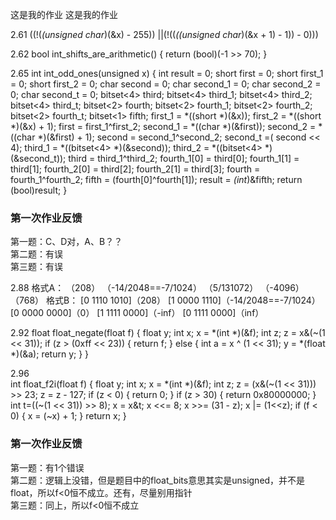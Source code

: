 这是我的作业
这是我的作业
 
 2.61
 ((!(*(unsigned char*)(&x) - 255)) ||(!((*((unsigned char*)(&x + 1) - 1)) - 0)))
 
 2.62
 bool int_shifts_are_arithmetic()
 {
 	return (bool)(-1 >> 70);
 }
 
 2.65
 int int_odd_ones(unsigned x)
 {
 	int result = 0;
 	short first = 0;
 	short first_1 = 0;
 	short first_2 = 0;
 	char second = 0;
 	char second_1 = 0;
 	char second_2 = 0;
 	char second_t = 0;
 	bitset<4> third;
 	bitset<4> third_1;
 	bitset<4> third_2;
 	bitset<4> third_t;
 	bitset<2> fourth;
 	bitset<2> fourth_1;
 	bitset<2> fourth_2;
 	bitset<2> fourth_t;
 	bitset<1> fifth;
 	first_1 = *((short *)(&x));
 	first_2 = *((short *)(&x) + 1);
 	first = first_1^first_2;
 	second_1 = *((char *)(&first));
 	second_2 = *((char *)(&first) + 1);
 	second = second_1^second_2;
 	second_t =( second << 4);
 	third_1 = *((bitset<4> *)(&second));
 	third_2 = *((bitset<4> *)(&second_t));
 	third = third_1^third_2;
 	fourth_1[0] = third[0];
 	fourth_1[1] = third[1];
 	fourth_2[0] = third[2];
 	fourth_2[1] = third[3];
 	fourth = fourth_1^fourth_2;
 	fifth = (fourth[0]^fourth[1]);
  	result = *(int*)&fifth;
  	return (bool)result;
  }
 
 
### 第一次作业反馈
 
第一题：C、D对，A、B？？  
第二题：有误  
第三题：有误  
 
2.88
格式A： 
	（208）
	（-14/2048==-7/1024）
	（5/131072）
	（-4096）
	（768）
格式B：
	[0 1110 1010]（208）
	[1 0000 1110]（-14/2048==-7/1024）
	[0 0000 0000]（0）
	[1 1111 0000]（-inf）
	[0 1111 0000]（inf）

2.92
float float_negate(float f)
{
	float y;
	int x;
	x = *(int *)(&f);
	int z;
	z = x&(~(1 << 31));
	if (z > (0xff << 23))
	{
		return f;
	}
	else
	{
		int a = x ^ (1 << 31);
		y = *(float *)(&a);
		return y;
	}
}

2.96     
int float_f2i(float f)
{
	float y;
	int x;
	x = *(int *)(&f);
	int z;
	z = (x&(~(1 << 31))) >> 23;
	z = z - 127;
	if (z < 0)
	{
		return 0;
	}
	if (z > 30)
	{
		return 0x80000000;
	}
	int t=((~(1 << 31)) >> 8);
	x = x&t;
	x <<= 8;
	x >>= (31 - z);
	x |= (1<<z);
	if (f < 0)
	{
		x = (~x) + 1;
	}
	return x;
}

### 第一次作业反馈
 
第一题：有1个错误  
第二题：逻辑上没错，但是题目中的float_bits意思其实是unsigned，并不是float，所以f<0恒不成立。还有，尽量别用指针  
第三题：同上，所以f<0恒不成立
 
